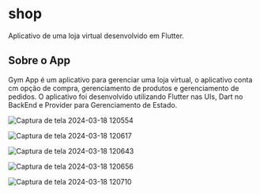 # shop

Aplicativo de uma loja virtual desenvolvido em Flutter.

## Sobre o App

Gym App é um aplicativo para gerenciar uma loja virtual, o aplicativo conta cm opção de compra, gerenciamento de produtos e gerenciamento de pedidos. O aplicativo foi desenvolvido utilizando Flutter nas UIs, Dart no BackEnd e Provider para Gerenciamento de Estado.

![Captura de tela 2024-03-18 120554](https://github.com/Olivaar/shop/assets/72718272/e3ccfd10-38ee-4663-8b7a-51dafb264e40)

![Captura de tela 2024-03-18 120617](https://github.com/Olivaar/shop/assets/72718272/75eead2e-73e5-432e-a196-f0793d88f1d8)

![Captura de tela 2024-03-18 120643](https://github.com/Olivaar/shop/assets/72718272/9d79750d-9a92-450e-a47e-04674916fd6c)

![Captura de tela 2024-03-18 120656](https://github.com/Olivaar/shop/assets/72718272/4e76db07-9a53-43b4-8aa6-51cd19d44259)

![Captura de tela 2024-03-18 120710](https://github.com/Olivaar/shop/assets/72718272/ac0f20c1-6cb4-4093-af88-bc44fd7c11ba)




